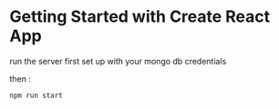 # Getting Started with Create React App

run the server first
set up with your mongo db credentials

then :

`npm run start`